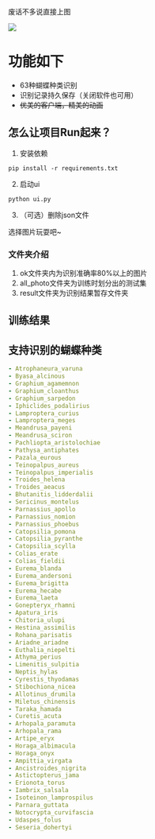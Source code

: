废话不多说直接上图

![](https://cdn.nlark.com/yuque/0/2025/png/38622944/1737439636540-236667d0-3103-43b5-8428-579893ffc907.png?x-oss-process=image%2Fresize%2Cw_1500%2Climit_0)

# 功能如下
+ 63种蝴蝶种类识别
+ 识别记录持久保存（关闭软件也可用）
+ ~~优美的客户端，精美的动画~~

## 怎么让项目Run起来？
1. 安装依赖

```plain
pip install -r requirements.txt
```

2. 启动ui

```plain
python ui.py
```

3. （可选）删除json文件

选择图片玩耍吧~

### 文件夹介绍
1. ok文件夹内为识别准确率80%以上的图片
2. all_photo文件夹为训练时划分出的测试集
3. result文件夹为识别结果暂存文件夹

## 训练结果


## 支持识别的蝴蝶种类
```yaml
- Atrophaneura_varuna
- Byasa_alcinous
- Graphium_agamemnon
- Graphium_cloanthus
- Graphium_sarpedon
- Iphiclides_podalirius
- Lamproptera_curius
- Lamproptera_meges
- Meandrusa_payeni
- Meandrusa_sciron
- Pachliopta_aristolochiae
- Pathysa_antiphates
- Pazala_eurous
- Teinopalpus_aureus
- Teinopalpus_imperialis
- Troides_helena
- Troides_aeacus
- Bhutanitis_lidderdalii
- Sericinus_montelus
- Parnassius_apollo
- Parnassius_nomion
- Parnassius_phoebus
- Catopsilia_pomona
- Catopsilia_pyranthe
- Catopsilia_scylla
- Colias_erate
- Colias_fieldii
- Eurema_blanda
- Eurema_andersoni
- Eurema_brigitta
- Eurema_hecabe
- Eurema_laeta
- Gonepteryx_rhamni
- Apatura_iris
- Chitoria_ulupi
- Hestina_assimilis
- Rohana_parisatis
- Ariadne_ariadne
- Euthalia_niepelti
- Athyma_perius
- Limenitis_sulpitia
- Neptis_hylas
- Cyrestis_thyodamas
- Stibochiona_nicea
- Allotinus_drumila
- Miletus_chinensis
- Taraka_hamada
- Curetis_acuta
- Arhopala_paramuta
- Arhopala_rama
- Artipe_eryx
- Horaga_albimacula
- Horaga_onyx
- Ampittia_virgata
- Ancistroides_nigrita
- Astictopterus_jama
- Erionota_torus
- Iambrix_salsala
- Isoteinon_lamprospilus
- Parnara_guttata
- Notocrypta_curvifascia
- Udaspes_folus
- Seseria_dohertyi
```

